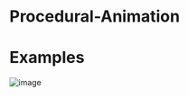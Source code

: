 # Procedural-Animation

# Examples

![image](https://github.com/user-attachments/assets/a6a377d5-c180-438b-b228-97bc67363d5d)
